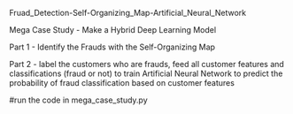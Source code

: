 Fruad_Detection-Self-Organizing_Map-Artificial_Neural_Network



Mega Case Study - Make a Hybrid Deep Learning Model



Part 1 - Identify the Frauds with the Self-Organizing Map

Part 2 - label the customers who are frauds, 
  feed all customer features and classifications (fraud or not) to train Artificial Neural Network 
  to predict the probability of fraud classification based on customer features

#run the code in mega_case_study.py
